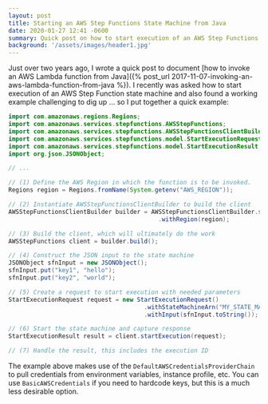 ```yaml
---
layout: post
title: Starting an AWS Step Functions State Machine from Java
date: 2020-01-27 12:41 -0600
summary: Quick post on how to start execution of an AWS Step Functions state machine from Java.
background: '/assets/images/header1.jpg'
---
```


Just over two years ago, I wrote a quick post to document [how to invoke an AWS Lambda function from Java]({% post_url 2017-11-07-invoking-an-aws-lambda-function-from-java %}). I recently was asked how to start execution of an AWS Step Function state machine and also found a working example challenging to dig up ... so I put together a quick example:

``` java
import com.amazonaws.regions.Regions;
import com.amazonaws.services.stepfunctions.AWSStepFunctions;
import com.amazonaws.services.stepfunctions.AWSStepFunctionsClientBuilder;
import com.amazonaws.services.stepfunctions.model.StartExecutionRequest;
import com.amazonaws.services.stepfunctions.model.StartExecutionResult;
import org.json.JSONObject;

// ...

// (1) Define the AWS Region in which the function is to be invoked.
Regions region = Regions.fromName(System.getenv("AWS_REGION"));

// (2) Instantiate AWSStepFunctionsClientBuilder to build the client
AWSStepFunctionsClientBuilder builder = AWSStepFunctionsClientBuilder.standard()
                                          .withRegion(region);

// (3) Build the client, which will ultimately do the work
AWSStepFunctions client = builder.build();

// (4) Construct the JSON input to the state machine
JSONObject sfnInput = new JSONObject();
sfnInput.put("key1", "hello");
sfnInput.put("key2", "world");

// (5) Create a request to start execution with needed parameters
StartExecutionRequest request = new StartExecutionRequest()
                                      .withStateMachineArn("MY_STATE_MACHINE_ARN")
                                      .withInput(sfnInput.toString());

// (6) Start the state machine and capture response
StartExecutionResult result = client.startExecution(request);

// (7) Handle the result, this includes the execution ID
```

The example above makes use of the `DefaultAWSCredentialsProviderChain` to pull credentials from environment variables, instance profile, etc. You can use `BasicAWSCredentials` if you need to hardcode keys, but this is a much less desirable option.